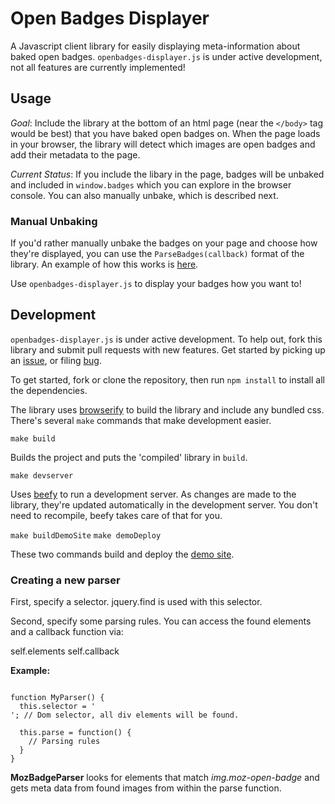 # Open Badges Displayer
A Javascript client library for easily displaying meta-information about baked open badges. `openbadges-displayer.js` is under active development, not all features are currently implemented!

## Usage

_Goal_: Include the library at the bottom of an html page (near the `</body>` tag would be best) that you have baked open badges on. When the page loads in your browser, the library will detect which images are open badges and add their metadata to the page.

_Current Status_: If you include the libary in the page, badges will be unbaked and included in `window.badges` which you can explore in the browser console. You can also manually unbake, which is described next.

### Manual Unbaking

If you'd rather manually unbake the badges on your page and choose how they're displayed, you can use the `ParseBadges(callback)` format of the library. An example of how this works is [here](https://github.com/cmcavoy/openbadges-displayer.js/blob/master/resources/demoApp.js).

Use `openbadges-displayer.js` to display your badges how you want to!

## Development

`openbadges-displayer.js` is under active development. To help out, fork this library and submit pull requests with new features. Get started by picking up an [issue](http://github.com/cmcavoy/openbadges-displayer.js/issues), or filing [bug](http://github.com/cmcavoy/openbadges-displayer.js/issues).

To get started, fork or clone the repository, then run `npm install` to install all the dependencies.

The library uses [browserify](http://browserify.org/) to build the library and include any bundled css. There's several `make` commands that make development easier.

`make build`

Builds the project and puts the 'compiled' library in `build`.

`make devserver`

Uses [beefy](http://didact.us/beefy/) to run a development server. As changes are made to the library, they're updated automatically in the development server. You don't need to recompile, beefy takes care of that for you.

`make buildDemoSite` `make demoDeploy`

These two commands build and deploy the [demo site](http://cmcavoy.github.io/openbadges-displayer.js/).

### Creating a new parser

First, specify a selector. jquery.find is used with this selector.

Second, specify some parsing rules. You can access the found elements and a callback
function via:

self.elements
self.callback

**Example:**

<pre><code>
function MyParser() {
  this.selector = '<div>'; // Dom selector, all div elements will be found.

  this.parse = function() {
    // Parsing rules
  }
}
</pre></code>

**MozBadgeParser** looks for elements that match *img.moz-open-badge* and gets
meta data from found images from within the parse function.